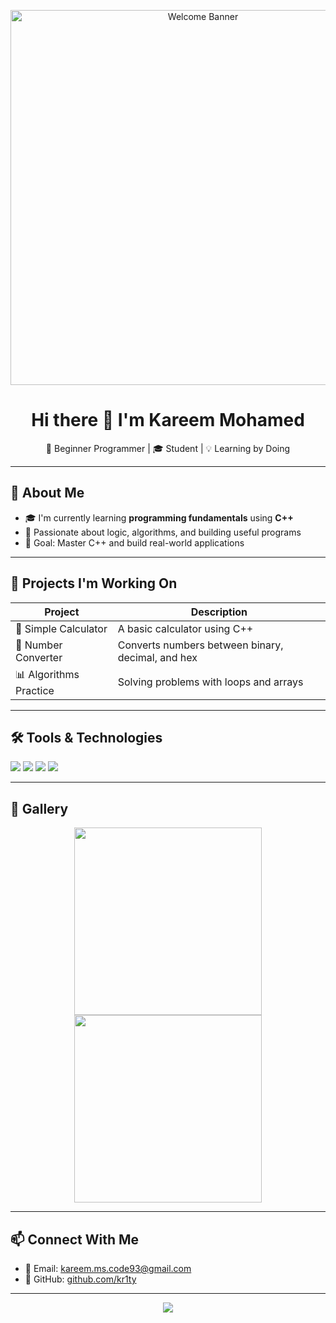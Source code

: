 <!-- Banner Image -->
<p align="center">
  <img src="https://static.vecteezy.com/system/resources/thumbnails/009/384/930/original/modern-welcome-banner-with-abstract-geometric-style-free-vector.jpg" alt="Welcome Banner" width="600"/>
</p>

<h1 align="center">Hi there 👋 I'm Kareem Mohamed</h1>

<p align="center">
  🚀 Beginner Programmer | 🎓 Student | 💡 Learning by Doing
</p>

---

## 🧠 About Me

- 🎓 I'm currently learning **programming fundamentals** using **C++**
- 🌱 Passionate about logic, algorithms, and building useful programs
- 🎯 Goal: Master C++ and build real-world applications

---

## 📂 Projects I'm Working On

| Project | Description |
|--------|-------------|
| 🧮 Simple Calculator | A basic calculator using C++ |
| 🔄 Number Converter | Converts numbers between binary, decimal, and hex |
| 📊 Algorithms Practice | Solving problems with loops and arrays |

---

## 🛠️ Tools & Technologies

<p>
  <img src="https://img.shields.io/badge/Editor-VS%20Code-blue?style=flat&logo=visualstudiocode" />
  <img src="https://img.shields.io/badge/Git-%23F05032.svg?style=flat&logo=git&logoColor=white" />
  <img src="https://img.shields.io/badge/GitHub-181717?style=flat&logo=github" />
  <img src="https://img.shields.io/badge/Language-C++-00599C?style=flat&logo=cplusplus&logoColor=white" />
</p>

---

## 📸 Gallery

<p align="center">
  <img src="https://i.imgur.com/zzvR8Qh.png" width="300" />
  <img src="https://i.imgur.com/4M7IWwP.png" width="300" />
</p>

---

## 📫 Connect With Me

- 📧 Email: kareem.ms.code93@gmail.com  
- 🐙 GitHub: [github.com/kr1ty](https://github.com/kr1ty)

---

<p align="center">
  <img src="https://img.shields.io/badge/Thanks%20for%20visiting!-black?style=for-the-badge&logo=github" />
</p>
